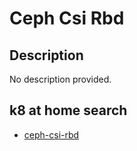 # Ceph Csi Rbd

## Description

No description provided.

## k8 at home search

- [ceph-csi-rbd](https://nanne.dev/k8s-at-home-search/#/ceph-csi-rbd)
